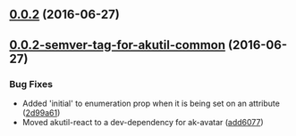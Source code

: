 <a name="0.0.2"></a>
## [0.0.2](https://aui-team-bot/https://bitbucket.org/atlassian/atlaskit-spike/compare/0.0.2-semver-tag-for-akutil-common...v0.0.2) (2016-06-27)



<a name="0.0.2-semver-tag-for-akutil-common"></a>
## [0.0.2-semver-tag-for-akutil-common](https://aui-team-bot/https://bitbucket.org/atlassian/atlaskit-spike/compare/add6077...0.0.2-semver-tag-for-akutil-common) (2016-06-27)


### Bug Fixes

* Added 'initial' to enumeration prop when it is being set on an attribute ([2d99a61](https://aui-team-bot/https://bitbucket.org/atlassian/atlaskit-spike/commits/2d99a61))
* Moved akutil-react to a dev-dependency for ak-avatar ([add6077](https://aui-team-bot/https://bitbucket.org/atlassian/atlaskit-spike/commits/add6077))



